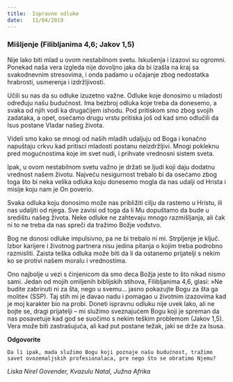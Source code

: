 ```yaml
---
title:  Ispravne odluke
date:   11/04/2019
---
```


### Mišljenje (Filibljanima 4,6; Jakov 1,5)

Nije lako biti mlad u ovom nestabilnom svetu. Iskušenja i izazovi su ogromni. Ponekad naša vera izgleda nije dovoljno jaka da bi izašla na kraj sa svakodnevnim stresovima, i onda padamo u očajanje zbog nedostatka hrabrosti, usmerenja i izdržljivosti.

Učili su nas da su odluke izuzetno važne. Odluke koje donosimo u mladosti određuju našu budućnost. Ima bezbroj odluka koje treba da donesemo, a svaka od njih vodi ka drugačijem ishodu. Pod pritiskom smo zbog svojih zadataka, a opet, osećamo drugu vrstu pritiska još od kad smo odlučili da Isus postane Vladar našeg života.

Videli smo kako se mnogi od naših mladih udaljuju od Boga i konačno napuštaju crkvu kad pritisci mladosti postanu neizdržljivi. Mnogi pokleknu pred mogućnostima koje im svet nudi, i prihvate vrednosni sistem sveta.

Ipak, u ovom nestabilnom svetu važno je držati se ljudi koji daju dodatnu vrednost našem životu. Najveću nesigurnost trebalo bi da osećamo zbog toga što bi neka velika odluka koju donesemo mogla da nas udalji od Hrista i misije koju nam je On poverio.

Svaka odluka koju donosimo može nas približiti cilju da rastemo u Hristu, ili nas udaljiti od njega. Sve zavisi od toga da li Mu dopuštamo da bude u središtu našeg života. Neke odluke ne zahtevaju mnogo razmišljanja, ali čak ni to ne treba da nas spreči da tražimo Božje vođstvo.

Bog ne donosi odluke impulsivno, pa ne bi trebalo ni mi. Strpljenje je ključ. Izbor karijere i životnog partnera nisu jedina pitanja o kojim treba podrobno razmisliti. Zaista teška odluka može biti da li da ostanemo prijatelji s nekim ko se protivi našem moralu i vrednostima.

Ono najbolje u vezi s činjenicom da smo deca Božja jeste to što nikad nismo sami. Jedan od mojih omiljenih biblijskih stihova, Filibljanima 4,6, glasi: »Ne budite zabrinuti ni za šta, nego u svemu... jasno pokazujte Bogu za šta ga molite« (SSP). Taj stih mi je davao nadu i pomagao u životnim izazovima kad je moj karakter bio na probi. Doneti ispravnu odluku nije uvek lako, ali ne bojte se, dragi prijatelji – mi služimo sveznajućem Bogu koji je spreman da nas posavetuje kad god se suočimo s nekim teškim problemom (Jakov 1,5). Vera može biti zastrašujuća, ali kad put postane težak, jaki se drže za Isusa.

**Odgovorite**

`Da li ipak, mada služimo Bogu koji poznaje našu budućnost, tražimo savet ovozemaljskih profesionalaca, pre nego što se obratimo Njemu? `

*Liska Nirel Govender, Kvazulu Natal, Južna Afrika*
